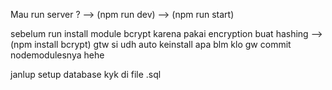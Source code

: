Mau run server ? 
--> (npm run dev)
--> (npm run start)  

sebelum run install module bcrypt karena pakai encryption buat hashing
--> (npm install bcrypt)
gtw si udh auto keinstall apa blm klo gw commit nodemodulesnya hehe

janlup setup database kyk di file .sql